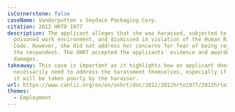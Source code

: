 ```yaml
---
isCornerstone: false
caseName: Vanderputten v Seydaco Packaging Corp.
citation: 2012 HRTO 1977
description: The applicant alleges that she was harassed, subjected to a
  poisoned work environment, and dismissed in violation of the Human Rights
  Code. However, she did not address her concerns for fear of being rejected by
  the respondent. The OHRT accepted the applicants' evidence and awarded her
  damages.
takeaway: This case is important as it highlights how an applicant does not
  necessarily need to address the harassment themselves, especially if they know
  it will be taken poorly by the harasser.
url: https://www.canlii.org/en/on/onhrt/doc/2012/2012hrto1977/2012hrto1977.html?autocompleteStr=Vanderputten%20v%20Seydaco%20Packaging%20Co&autocompletePos=1
themes:
  - Employment
---
```

